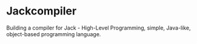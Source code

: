 # Jackcompiler

Building a compiler for Jack - High-Level Programming, simple, Java-like, object-based programming
language.
